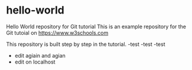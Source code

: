 # hello-world
Hello World repository for Git tutorial
This is an example repository for the Git tutoial on https://www.w3schools.com

This repository is built step by step in the tutorial.
-test
-test
-test

- edit agiain and agian
- edit on localhost
